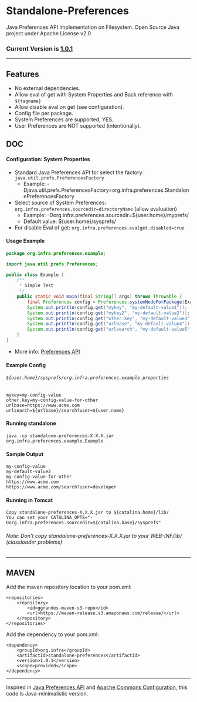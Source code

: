 # Standalone-Preferences

Java Preferences API Implementation on Filesystem. Open Source Java project under Apache License v2.0

### Current Version is [1.0.1](https://maven-release.s3.amazonaws.com/release/org/infra/standalone-preferences/1.0.1/standalone-preferences-1.0.1.jar)

---

## Features

 - No external dependencies.
 - Allow eval of get with System Properties and Back reference with ```${tagname}```
 - Allow disable eval on get (see configuration).
 - Config file per package.
 - System Preferences are supported, YES.
 - User Preferences are NOT supported (intentionally).

## DOC


#### Configuration: System Properties


 - Standard Java Preferences API for select the factory: ```java.util.prefs.PreferencesFactory```
   - Example: -Djava.util.prefs.PreferencesFactory=org.infra.preferences.StandalonePreferencesFactory
 - Select source of System Preferences: ```org.infra.preferences.sourcedir=directoryName``` (allow evaluation)
   - Example: -Dorg.infra.preferences.sourcedir=${user.home}/myprefs/
   - Default value: ${user.home}/sysprefs/
 - For disable Eval of get: ```org.infra.preferences.evalget.disabled=true```


#### Usage Example

```java
package org.infra.preferences.example;

import java.util.prefs.Preferences;

public class Example {
	/**
	 * Simple Test
	 */
	public static void main(final String[] args) throws Throwable {
		final Preferences config = Preferences.systemNodeForPackage(Example.class);
		System.out.println(config.get("mykey", "my-default-value1"));
		System.out.println(config.get("mykey2", "my-default-value2"));
		System.out.println(config.get("other.key", "my-default-value3"));
		System.out.println(config.get("urlbase", "my-default-value4"));
		System.out.println(config.get("urlsearch", "my-default-value5"));
	}
}
```

* More info: [Preferences API](http://docs.oracle.com/javase/7/docs/api/java/util/prefs/Preferences.html)


#### Example Config 

###### ```${user.home}/sysprefs/org.infra.preferences.example.properties```

```properties
mykey=my-config-value
other.key=my-config-value-for-other
urlbase=https://www.acme.com
urlsearch=${urlbase}/search?user=${user.name}
```


#### Running standalone

```
java -cp standalone-preferences-X.X.X.jar org.infra.preferences.example.Example
```


#### Sample Output

```
my-config-value
my-default-value2
my-config-value-for-other
https://www.acme.com
https://www.acme.com/search?user=developer
```

#### Running in Tomcat

```
Copy standalone-preferences-X.X.X.jar to ${catalina.home}/lib/
You can set your CATALINA_OPTS="-Dorg.infra.preferences.sourcedir=${catalina.base}/sysprefs"
```

###### Note: Don't copy standalone-preferences-X.X.X.jar to your WEB-INF/lib/ (classloader problems) 


---

## MAVEN

Add the maven repository location to your pom.xml: 

    <repositories>
        <repository>
            <id>ggrandes-maven-s3-repo</id>
            <url>https://maven-release.s3.amazonaws.com/release/</url>
        </repository>
    </repositories>

Add the dependency to your pom.xml:

    <dependency>
        <groupId>org.infra</groupId>
        <artifactId>standalone-preferences</artifactId>
        <version>1.0.1</version>
        <scope>provided</scope>
    </dependency>

---
Inspired in [Java Preferences API](http://docs.oracle.com/javase/7/docs/technotes/guides/preferences/index.html) and [Apache Commons Configuration](http://commons.apache.org/configuration/), this code is Java-minimalistic version.
